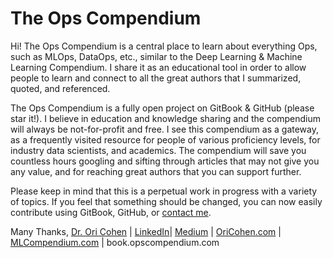 # The Ops Compendium

Hi! The Ops Compendium is a central place to learn about everything Ops, such as MLOps, DataOps, etc., similar to the Deep Learning & Machine Learning Compendium. I share it as an educational tool in order to allow people to learn and connect to all the great authors that I summarized, quoted, and referenced.

The Ops Compendium is a fully open project on GitBook & GitHub (please star it!). I believe in education and knowledge sharing and the compendium will always be not-for-profit and free. I see this compendium as a gateway, as a frequently visited resource for people of various proficiency levels, for industry data scientists, and academics. The compendium will save you countless hours googling and sifting through articles that may not give you any value, and for reaching great authors that you can support further.

Please keep in mind that this is a perpetual work in progress with a variety of topics. If you feel that something should be changed, you can now easily contribute using GitBook, GitHub, or [contact me](https://www.linkedin.com/in/cohenori/).

Many Thanks, [Dr. Ori Cohen](http://cohenori.medium.com) | [LinkedIn](https://www.linkedin.com/in/cohenori/)| [Medium](https://medium.com/@cohenori) | [OriCohen.com](https://www.oricohen.com) | [MLCompendium.com](http://www.mlcompendium.com) | book.opscompendium.com
